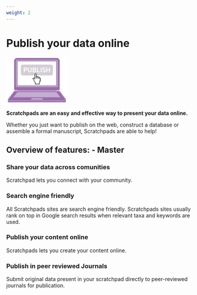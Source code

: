 ```yaml
---
weight: 2
---
```


Publish your data online
========================

![](/about/why/why-publish.png)

**Scratchpads are an easy and effective way to present your data online.**  
  

Whether you just want to publish on the web, construct a database or assemble a formal manuscript, Scratchpads are able to help!

## Overview of features: - Master

### Share your data across comunities

Scratchpad lets you connect with your community.

### Search engine friendly

All Scratchpads sites are search engine friendly. Scratchpads sites usually rank on top in Google search results when relevant taxa and keywords are used.

### Publish your content online

Scratchpads lets you create your content online.

### Publish in peer reviewed Journals

Submit original data present in your scratchpad directly to peer-reviewed journals for publication.